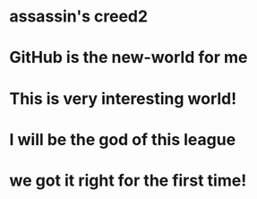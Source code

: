 # assassin's creed2
# GitHub is the new-world for me
# This is very interesting world!
# I will be the god of this league
# we got it right for the first time!
